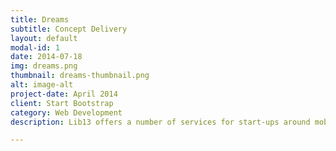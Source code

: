 ```yaml
---
title: Dreams
subtitle: Concept Delivery
layout: default
modal-id: 1
date: 2014-07-18
img: dreams.png
thumbnail: dreams-thumbnail.png
alt: image-alt
project-date: April 2014
client: Start Bootstrap
category: Web Development
description: Lib13 offers a number of services for start-ups around mobile, health-care and data-mining. A service which a lot of members in our community are interested is taking their ideas from concept to prototype. Have you had an idea which requires a prototype to pitch? Have you been in a situation where you can tell your story much effectively to investors and potential clients only if you had that show and tell aid?

---
```

